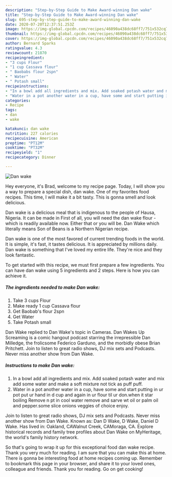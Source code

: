 ```yaml
---
description: "Step-by-Step Guide to Make Award-winning Dan wake"
title: "Step-by-Step Guide to Make Award-winning Dan wake"
slug: 695-step-by-step-guide-to-make-award-winning-dan-wake
date: 2020-07-20T12:37:51.253Z
image: https://img-global.cpcdn.com/recipes/46090a438dc68ff7/751x532cq70/dan-wake-recipe-main-photo.jpg
thumbnail: https://img-global.cpcdn.com/recipes/46090a438dc68ff7/751x532cq70/dan-wake-recipe-main-photo.jpg
cover: https://img-global.cpcdn.com/recipes/46090a438dc68ff7/751x532cq70/dan-wake-recipe-main-photo.jpg
author: Bernard Sparks
ratingvalue: 4.3
reviewcount: 21870
recipeingredient:
- "3 cups Flour"
- "1 cup Cassava flour"
- " Baobabs flour 2spn"
- " Water"
- " Potash small"
recipeinstructions:
- "In a bowl add all ingredients and mix. Add soaked potash water and mix add some water and make a soft mixture not tick as puff puff."
- "Water in a pot another water in a cup, have some and start putting in ur pot put ur hand in d cup and again in ur flour til ur don.when it star boiling Remove n pt in cool water remove and sarve wt oil or palm oil and pepper.some slice onions veggies of choice enjoy."
categories:
- Recipe
tags:
- dan
- wake

katakunci: dan wake 
nutrition: 227 calories
recipecuisine: American
preptime: "PT12M"
cooktime: "PT32M"
recipeyield: "1"
recipecategory: Dinner

---
```



![Dan wake](https://img-global.cpcdn.com/recipes/46090a438dc68ff7/751x532cq70/dan-wake-recipe-main-photo.jpg)

Hey everyone, it's Brad, welcome to my recipe page. Today, I will show you a way to prepare a special dish, dan wake. One of my favorites food recipes. This time, I will make it a bit tasty. This is gonna smell and look delicious.

Dan wake is a delicious meal that is indigenous to the people of Hausa, Nigeria. It can be made in First of all, you will need the dan wake flour - which is readily available now. Either that or you will be. Dan Wake which literally means Son of Beans is a Northern Nigerian recipe.

Dan wake is one of the most favored of current trending foods in the world. It is simple, it's fast, it tastes delicious. It is appreciated by millions daily. Dan wake is something that I've loved my entire life. They're nice and they look fantastic.


To get started with this recipe, we must first prepare a few ingredients. You can have dan wake using 5 ingredients and 2 steps. Here is how you can achieve it.

<!--inarticleads1-->

##### The ingredients needed to make Dan wake:

1. Take 3 cups Flour
1. Make ready 1 cup Cassava flour
1. Get  Baobab&#39;s flour 2spn
1. Get  Water
1. Take  Potash small


Dan Wake replied to Dan Wake&#39;s topic in Cameras. Dan Wakes Up Screaming is a comic hangout podcast starring the irrepressible Dan Milledge, the frolicsome Federico Garduno, and the morbidly obese Brian Pritchett. Join to listen to great radio shows, DJ mix sets and Podcasts. Never miss another show from Dan Wake. 

<!--inarticleads2-->

##### Instructions to make Dan wake:

1. In a bowl add all ingredients and mix. Add soaked potash water and mix add some water and make a soft mixture not tick as puff puff.
1. Water in a pot another water in a cup, have some and start putting in ur pot put ur hand in d cup and again in ur flour til ur don.when it star boiling Remove n pt in cool water remove and sarve wt oil or palm oil and pepper.some slice onions veggies of choice enjoy.


Join to listen to great radio shows, DJ mix sets and Podcasts. Never miss another show from Dan Wake. Known as: Dan D Wake, D Wake, Daniel D Wake. Has lived in: Oakland, CAWalnut Creek, CAMoraga, CA. Explore historical records and family tree profiles about Dan Wake on MyHeritage, the world&#39;s family history network. 

So that's going to wrap it up for this exceptional food dan wake recipe. Thank you very much for reading. I am sure that you can make this at home. There is gonna be interesting food at home recipes coming up. Remember to bookmark this page in your browser, and share it to your loved ones, colleague and friends. Thank you for reading. Go on get cooking!
